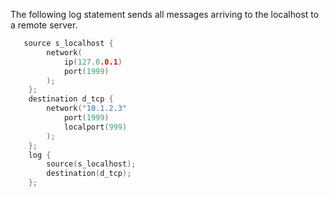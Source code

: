 ---
---
<!-- DISCLAIMER: This file is based on the syslog-ng Open Source Edition documentation https://github.com/balabit/syslog-ng-ose-guides/commit/2f4a52ee61d1ea9ad27cb4f3168b95408fddfdf2 and is used under the terms of The syslog-ng Open Source Edition Documentation License. The file has been modified by Axoflow. -->
The following log statement sends all messages arriving to the localhost to a remote server.

```c
   source s_localhost {
        network(
            ip(127.0.0.1)
            port(1999)
        );
    };
    destination d_tcp {
        network("10.1.2.3"
            port(1999)
            localport(999)
        );
    };
    log {
        source(s_localhost);
        destination(d_tcp);
    };
```
